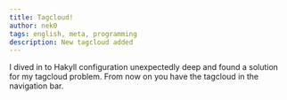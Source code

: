 ```yaml
---
title: Tagcloud!
author: nek0
tags: english, meta, programming
description: New tagcloud added 
---
```


I dived in to Hakyll configuration unexpectedly deep and found a solution for my tagcloud problem. From now on you have the tagcloud in the navigation bar.
